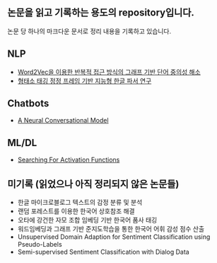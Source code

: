 ## 논문을 읽고 기록하는 용도의 repository입니다.

논문 당 하나의 마크다운 문서로 정리 내용을 기록하고 있습니다.



## NLP

- [Word2Vec을 이용한 반복적 접근 방식의 그래프 기반 단어 중의성 해소](https://github.com/novdov/paper-read/blob/master/Word2Vec%EC%9D%84%20%EC%9D%B4%EC%9A%A9%ED%95%9C%20%EB%B0%98%EB%B3%B5%EC%A0%81%20%EC%A0%91%EA%B7%BC%20%EB%B0%A9%EC%8B%9D%EC%9D%98%20%EA%B7%B8%EB%9E%98%ED%94%84%20%EA%B8%B0%EB%B0%98%20%EB%8B%A8%EC%96%B4%20%EC%A4%91%EC%9D%98%EC%84%B1%20%ED%95%B4%EC%86%8C.md)
- [형태소 태깅 정정 프레임 기반 지능형 한글 파서 연구](https://github.com/novdov/paper-read/blob/master/%ED%98%95%ED%83%9C%EC%86%8C%20%ED%83%9C%EA%B9%85%20%EC%A0%95%EC%A0%95%20%ED%94%84%EB%A0%88%EC%9E%84%20%EA%B8%B0%EB%B0%98%20%EC%A7%80%EB%8A%A5%ED%98%95%20%ED%95%9C%EA%B8%80%20%ED%8C%8C%EC%84%9C%20%EC%97%B0%EA%B5%AC.md)



## Chatbots

- [A Neural Conversational Model](https://github.com/novdov/paper-read/blob/master/A%20Neural%20Conversational%20Model.md)



## ML/DL

- [Searching For Activation Functions](https://github.com/novdov/paper-read/blob/master/Searching%20For%20Activation%20Functions.md)





## 미기록 (읽었으나 아직 정리되지 않은 논문들)

- 한글 마이크로블로그 텍스트의 감정 분류 및 분석
- 랜덤 포레스트를 이용한 한국어 상호참조 해결
- 오타에 강건한 자모 조합 임베딩 기반 한국어 품사 태깅
- 워드임베딩과 그래프 기반 준지도학습을 통한 한국어 어휘 감성 점수 산출
- Unsupervised Domain Adaption for Sentiment Classification using Pseudo-Labels
- Semi-supervised Sentiment Classification with Dialog Data